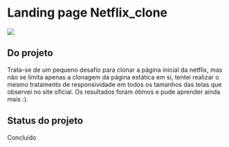 # Landing page Netflix_clone

![](https://github.com/EmilcyFelipe/Netflix_clone/blob/master/K885Kn.gif)

## Do projeto
  Trata-se de um pequeno desafio para clonar a página inicial da netflix, mas não se limita apenas a clonagem da página estática em si, tentei realizar o mesmo tratamento de responsividade em todos os tamanhos das telas que observei no site oficial. Os resultados foram ótimos e pude aprender ainda mais :).

  
## Status do projeto
  Concluído
